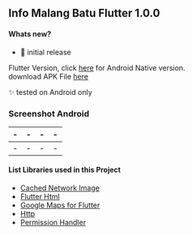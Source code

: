## Info Malang Batu Flutter 1.0.0 ##

#### Whats new? #####
- :tada: initial release

Flutter Version, click [here](https://github.com/yoesuv/Info-Malang-Batu) for Android Native version.<br/>
download APK File [here](https://www.dropbox.com/s/idegnciwgh3dtfa)

:sparkles: tested on Android only
### Screenshot Android ###
| - | - | - | - |
| :---: | :---: | :---: | :---: |
| - | - | - | - |

#### List Libraries used in this Project ####
- [Cached Network Image](https://pub.dev/packages/cached_network_image)
- [Flutter Html](https://pub.dev/packages/flutter_html)
- [Google Maps for Flutter](https://pub.dev/packages/google_maps_flutter)
- [Http](https://pub.dev/packages/http)
- [Permission Handler](https://pub.dev/packages/permission_handler)
